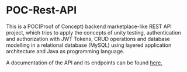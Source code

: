# POC-Rest-API
This is a POC(Proof of Concept) backend marketplace-like REST API project, which tries to apply the concepts of unity testing, authentication and authorization with JWT Tokens, CRUD operations and database modelling in a relational database (MySQL) using layered application architecture and Java as programming language.

A documentation of the API and its endpoints can be found [here.](https://documenter.getpostman.com/view/11450721/TVzREczv) 
